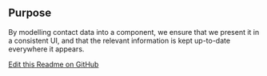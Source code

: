 ## Purpose

By modelling contact data into a component, we ensure that we present it in a consistent UI, and that the relevant information is kept up-to-date everywhere it appears.

[Edit this Readme on GitHub](https://github.com/wellcomecollection/wellcomecollection.org/edit/main/common/views/components/Contact/README.md)

